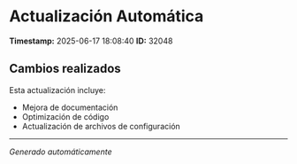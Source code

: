 # Actualización Automática

**Timestamp:** 2025-06-17 18:08:40
**ID:** 32048

## Cambios realizados

Esta actualización incluye:
- Mejora de documentación
- Optimización de código
- Actualización de archivos de configuración

---
*Generado automáticamente*
